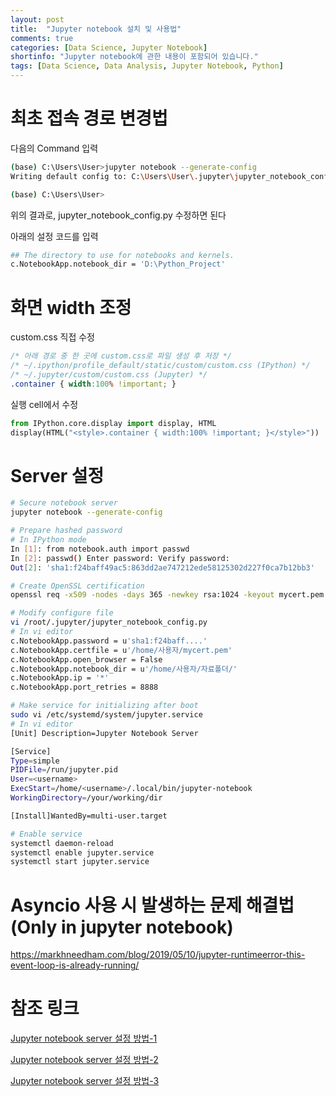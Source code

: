 ```yaml
---
layout: post
title:  "Jupyter notebook 설치 및 사용법"
comments: true
categories: [Data Science, Jupyter Notebook]
shortinfo: "Jupyter notebook에 관한 내용이 포함되어 있습니다."
tags: [Data Science, Data Analysis, Jupyter Notebook, Python]
---
```


# 최초 접속 경로 변경법

다음의 Command 입력
```bash
(base) C:\Users\User>jupyter notebook --generate-config
Writing default config to: C:\Users\User\.jupyter\jupyter_notebook_config.py

(base) C:\Users\User>
```
위의 결과로, jupyter_notebook_config.py 수정하면 된다

아래의 설정 코드를 입력
```bash
## The directory to use for notebooks and kernels.
c.NotebookApp.notebook_dir = 'D:\Python_Project'
```

# 화면 width 조정

custom.css 직접 수정
```css
/* 아래 경로 중 한 곳에 custom.css로 파일 생성 후 저장 */
/* ~/.ipython/profile_default/static/custom/custom.css (IPython) */
/* ~/.jupyter/custom/custom.css (Jupyter) */
.container { width:100% !important; }
```

실행 cell에서 수정
```python
from IPython.core.display import display, HTML
display(HTML("<style>.container { width:100% !important; }</style>"))
```

# Server 설정

```bash
# Secure notebook server
jupyter notebook --generate-config

# Prepare hashed password
# In IPython mode
In [1]: from notebook.auth import passwd 
In [2]: passwd() Enter password: Verify password: 
Out[2]: 'sha1:f24baff49ac5:863dd2ae747212ede58125302d227f0ca7b12bb3'

# Create OpenSSL certification
openssl req -x509 -nodes -days 365 -newkey rsa:1024 -keyout mycert.pem -out mycert.pem

# Modify configure file
vi /root/.jupyter/jupyter_notebook_config.py
# In vi editor
c.NotebookApp.password = u'sha1:f24baff....' 
c.NotebookApp.certfile = u'/home/사용자/mycert.pem'
c.NotebookApp.open_browser = False
c.NotebookApp.notebook_dir = u'/home/사용자/자료폴더/'
c.NotebookApp.ip = '*'
c.NotebookApp.port_retries = 8888

# Make service for initializing after boot
sudo vi /etc/systemd/system/jupyter.service
# In vi editor
[Unit] Description=Jupyter Notebook Server

[Service]
Type=simple
PIDFile=/run/jupyter.pid
User=<username>
ExecStart=/home/<username>/.local/bin/jupyter-notebook
WorkingDirectory=/your/working/dir

[Install]WantedBy=multi-user.target

# Enable service
systemctl daemon-reload
systemctl enable jupyter.service
systemctl start jupyter.service
```
# Asyncio 사용 시 발생하는 문제 해결법(Only in jupyter notebook)
https://markhneedham.com/blog/2019/05/10/jupyter-runtimeerror-this-event-loop-is-already-running/

# 참조 링크

[Jupyter notebook server 설정 방법-1](https://yongbeomkim.github.io/jupyter-server/)

[Jupyter notebook server 설정 방법-2](https://goodtogreate.tistory.com/entry/IPython-Notebook-%EC%84%A4%EC%B9%98%EB%B0%A9%EB%B2%95)

[Jupyter notebook server 설정 방법-3](https://medium.com/@GuruAtWork/jupyter-notebook-adding-certificates-for-ease-of-use-447f476b9112)